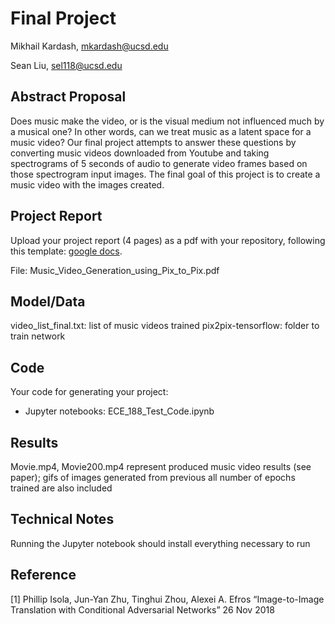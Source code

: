 # Final Project

Mikhail Kardash, mkardash@ucsd.edu

Sean Liu, sel118@ucsd.edu

## Abstract Proposal

Does music make the video, or is the visual medium not influenced much by a musical one? In other words, can we treat music as a latent space for a music video? Our final project attempts to answer these questions by converting music videos downloaded from Youtube and taking spectrograms of 5 seconds of audio to generate video frames based on those spectrogram input images.  The final goal of this project is to create a music video with the images created.  

## Project Report

Upload your project report (4 pages) as a pdf with your repository, following this template: [google docs](https://docs.google.com/document/d/133H59WZBmH6MlAgFSskFLMQITeIC5d9b2iuzsOfa4E8/edit?usp=sharing).

File: Music_Video_Generation_using_Pix_to_Pix.pdf

## Model/Data

video_list_final.txt: list of music videos trained
pix2pix-tensorflow: folder to train network

## Code

Your code for generating your project:
- Jupyter notebooks: ECE_188_Test_Code.ipynb

## Results

  Movie.mp4, Movie200.mp4 represent produced music video results (see paper); gifs of images generated from previous all number of epochs trained are also included

## Technical Notes
Running the Jupyter notebook should install everything necessary to run

## Reference
[1] Phillip Isola, Jun-Yan Zhu, Tinghui Zhou, Alexei A. Efros “Image-to-Image Translation with Conditional Adversarial Networks” 26 Nov 2018
